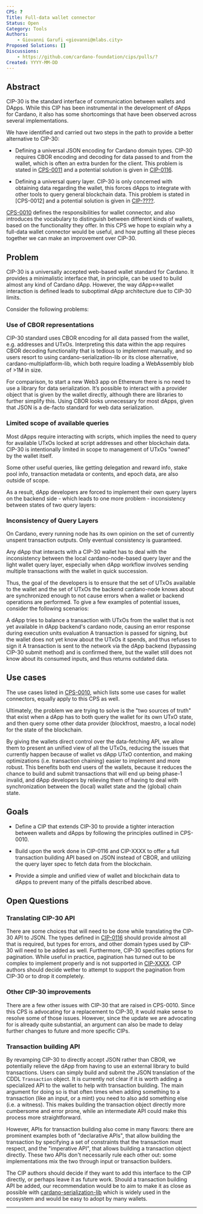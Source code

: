 ```yaml
---
CPS: ?
Title: Full-data wallet connector
Status: Open
Category: Tools
Authors:
    - Giovanni Garufi <giovanni@mlabs.city>
Proposed Solutions: []
Discussions:
    - https://github.com/cardano-foundation/cips/pulls/?
Created: YYYY-MM-DD
---
```


## Abstract
<!-- A short (\~200 word) description of the target goals and the technical obstacles to those goals. -->

CIP-30 is the standard interface of communication between wallets and DApps. While this CIP has been instrumental in the development of dApps for Cardano, it also has some shortcomings that have been observed across several implementations.

We have identified and carried out two steps in the path to provide a better alternative to CIP-30:

- Defining a universal JSON encoding for Cardano domain types. CIP-30 requires CBOR encoding and decoding for data passed to and from the wallet, which is often an extra burden for the client. This problem is stated in [CPS-0011](https://github.com/cardano-foundation/CIPs/tree/master/CPS-0011) and a potential solution is given in [CIP-0116](link).

- Defining a universal query layer. CIP-30 is only concerned with obtaining data regarding the wallet, this forces dApps to integrate with other tools to query general blockchain data. This problem is stated in [CPS-0012] and a potential solution is given in [CIP-????](link).

[CPS-0010](https://github.com/Ryun1/CIPs/blob/cps-wallet-connector/CPS-0010/README.md) defines the responsibilities for wallet connector, and also introduces the vocabulary to distinguish between different kinds of wallets, based on the functionality they offer.
In this CPS we hope to explain why a full-data wallet connector would be useful, and how putting all these pieces together we can make an improvement over CIP-30.

## Problem
<!-- A more elaborate description of the problem and its context. This section should explain what motivates the writing of the CPS document. -->

CIP-30 is a universally accepted web-based wallet standard for Cardano. It provides a minimalistic interface that, in principle, can be used to build almost any kind of Cardano dApp. However, the way dApp<->wallet interaction is defined leads to suboptimal dApp architecture due to CIP-30 limits.


Consider the following problems:

### Use of CBOR representations

CIP-30 standard uses CBOR encoding for all data passed from the wallet, e.g. addresses and UTxOs. Interpreting this data within the app requires CBOR decoding functionality that is tedious to implement manually, and so users resort to using cardano-serialization-lib or its close alternative, cardano-multiplatform-lib, which both require loading a WebAssembly blob of >1M in size.

For comparison, to start a new Web3 app on Ethereum there is no need to use a library for data serialization. It’s possible to interact with a provider object that is given by the wallet directly, although there are libraries to further simplify this. Using CBOR looks unnecessary for most dApps, given that JSON is a de-facto standard for web data serialization.

### Limited scope of available queries

Most dApps require interacting with scripts, which implies the need to query for available UTxOs locked at script addresses and other blockchain data. CIP-30 is intentionally limited in scope to management of UTxOs "owned" by the wallet itself.

Some other useful queries, like getting delegation and reward info, stake pool info, transaction metadata or contents, and epoch data, are also outside of scope.

As a result, dApp developers are forced to implement their own query layers on the backend side - which leads to one more problem - inconsistency between states of two query layers:

### Inconsistency of Query Layers

On Cardano, every running node has its own opinion on the set of currently unspent transaction outputs. Only eventual consistency is guaranteed.

Any dApp that interacts with a CIP-30 wallet has to deal with the inconsistency between the local cardano-node-based query layer and the light wallet query layer, especially when dApp workflow involves sending multiple transactions with the wallet in quick succession.

Thus, the goal of the developers is to ensure that the set of UTxOs available to the wallet and the set of UTxOs the backend cardano-node knows about are synchronized enough to not cause errors when a wallet or backend operations are performed. To give a few examples of potential issues, consider the following scenarios:

A dApp tries to balance a transaction with UTxOs from the wallet that is not yet available in dApp backend's cardano node, causing an error response during execution units evaluation
A transaction is passed for signing, but the wallet does not yet know about the UTxOs it spends, and thus refuses to sign it
A transaction is sent to the network via the dApp backend (bypassing CIP-30 submit method) and is confirmed there, but the wallet still does not know about its consumed inputs, and thus returns outdated data.

## Use cases
<!-- A concrete set of examples written from a user's perspective, describing what and why they are trying to do. When they exist, this section should give a sense of the current alternatives and highlight why they are not suitable. -->

The use cases listed in [CPS-0010](https://github.com/Ryun1/CIPs/blob/cps-wallet-connector/CPS-0010/README.md#use-cases),
which lists some use cases for wallet connectors, equally apply to this CPS as well.

Ultimately, the problem we are trying to solve is the "two sources of truth" that exist when a dApp has to both query the wallet for its own UTxO state, and then query some other data provider (blockfrost, maestro, a local node) for the state of the blockchain.

By giving the wallets direct control over the data-fetching API, we allow them to present an unified view of all the UTxOs, reducing the issues that currently happen because of wallet vs dApp UTxO contention, and making optimizations (i.e. transaction chaining) easier to implement and more robust.
This benefits both end users of the wallets, because it reduces the chance to build and submit transactions that will end up being phase-1 invalid,
and dApp developers by relieving them of having to deal with synchronization between the (local) wallet state and the (global) chain state.

## Goals
<!-- A list of goals and non-goals a project is pursuing, ranked by importance. These goals should help understand the design space for the solution and what the underlying project is ultimately trying to achieve.

Goals may also contain requirements for the project. For example, they may include anything from a deadline to a budget (in terms of complexity or time) to security concerns.

Finally, goals may also serve as evaluation metrics to assess how good a proposed solution is. -->

- Define a CIP that extends CIP-30 to provide a tighter interaction between wallets and dApps by following the principles outlined in CPS-0010.

- Build upon the work done in CIP-0116 and CIP-XXXX to offer a full transaction building API based on JSON instead of CBOR, and utilizing the query layer spec to fetch data from the blockchain.

- Provide a simple and unified view of wallet and blockchain data to dApps to prevent many of the pitfalls described above.

## Open Questions
<!-- A set of questions to which any proposed solution should find an answer. Questions should help guide solutions design by highlighting some foreseen vulnerabilities or design flaws. Solutions in the form of CIP should thereby include these questions as part of their 'Rationale' section and provide an argued answer to each. -->


### Translating CIP-30 API

There are some choices that will need to be done while translating the CIP-30 API to JSON. The types defined in [CIP-0116](./link) should provide almost all that is required, but types for errors, and other domain types used by CIP-30 will need to be added as well.
Furthermore, CIP-30 specifies options for pagination. While useful in practice, pagination has turned out to be complex to implement properly and is not supported in [CIP-XXXX](./). CIP authors should decide wether to attempt to support the pagination from CIP-30 or to drop it completely.

### Other CIP-30 improvements

There are a few other issues with CIP-30 that are raised in CPS-0010. Since this CPS is advocating for a replacement to CIP-30, it would make sense to resolve some of those issues. However, since the update we are advocating for is already quite substantial, an argument can also be made to delay further changes to future and more specific CIPs.

### Transaction building API

By revamping CIP-30 to directly accept JSON rather than CBOR, we potentially relieve the dApp from having to use an external library to build transactions. Users can simply build and submit the JSON translation of the CDDL `Transaction` object.
It is currently not clear if it is worth adding a specialized API to the wallet to help with transaction building. The main argument for doing so is that often times when adding something to a transaction (like an input, or a mint) you need to also add something else (i.e. a witness). This makes building the transaction object directly more cumbersome and error prone, while an intermediate API could make this process more straightforward.

However, APIs for transaction building also come in many flavors: there are prominent examples both of "declarative APIs", that allow building the transaction by specifying a set of constraints that the transaction must respect,
and the "imperative API", that allows building a transaction object directly. These two APIs don't necessarily rule each other out:
some implementations mix the two through input or transaction builders.

The CIP authors should decide if they want to add this interface to the CIP directly, or perhaps leave it as future work.
Should a transaction building API be added, our recommendation would be to aim to make it as close as possible with 
[cardano-serialization-lib](https://github.com/Emurgo/cardano-serialization-lib) which is widely used in the ecosystem and would be easy to adopt by many wallets.

--------


